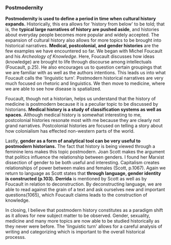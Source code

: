 ### Postmodernity
**Postmodernity is used to define a period in time when cultural history expands.** Historically, this era allows for 'history from below' to be told; that is, the **typical large narratives of history are pushed aside**, and histories about everyday people becomes more popular and widely accepted. The expansion of cultural history also allows for more topics to be brought into historical narratives. **Medical, postcolonial, and gender histories** are the few examples we have encountered so far. We began with Michel Foucault and his *Archeology of Knowledge*. Here, Foucault discusses how ideas (knowledge) are brought to life through discourse among intellectuals (Foucault, p.25). He also encourages us to question certain groupings that we are familiar with as well as the authors intentions. This leads us into what Foucault calls the 'linguistic turn'. Postmodern historical narratives are very much focused on rhetoric and linguistics. We then move to medicine, where we are able to see how disease is spatialized.

Foucault, though not a historian, helps us understand that the history of medicine is postmodern because it is a peculiar topic to be discussed by historians. **Medical history is a study of classification systems as well as spaces.** Although medical history is somewhat interesting to me, postcolonial histories resonate most with me because they are clearly not grand narratives. Postcolonial histories are focused on telling a story about how colonialism has effected non-western parts of the world.

Lastly, **gender as a form of analytical tool can be very useful to postmodern historians.** The fact that history is being viewed through a feminine lens makes this topic postmodern. Joan Scott makes the argument that politics influence the relationship between genders. I found her Marxist dissection of gender to be both useful and interesting. Capitalism creates relationships of power between males and females (Scott, p.1067). Again we return to language as Scott states that **through language, gender identity is constructed (p.103).** **Derrida** is mentioned by Scott as well as by Foucault in relation to deconstruction. By deconstructing language, we are able to read against the grain of a text and ask ourselves new and important questions(1065), which Foucault claims leads to the construction of knowledge.

In closing, I believe that postmodern history constitutes as a paradigm shift as it allows for new subject matter to be observed. Gender, sexuality, medicine and many more topics are now able to be studied historically as they never were before. The 'linguistic turn' allows for a careful analysis of writing and categorizing which is important to the overall historical processs.
